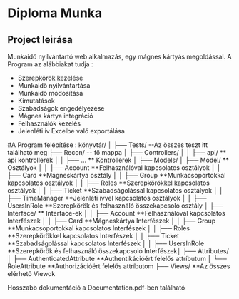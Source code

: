# Diploma Munka

## Project leirása 

Munkaidő nyilvántartó web alkalmazás, egy mágnes kártyás megoldással.
A Program az alábbiakat tudja : 
  - Szerepkörök kezelése
  - Munkaidő nyilvántartása
  - Munkaidő módosítása
  - Kimutatások
  - Szabadságok engedélyezése
  - Mágnes kártya integráció
  - Felhasználók kezelés
  - Jelenléti ív Excelbe való exportálása

#A Program felépítése : 
könyvtár/
        │
        ├── Tests/ --Az összes teszt itt található meg 
        ├── Recon/ -- fő mappa 
        │ ├── Controllers/ 
        │ │ ├── api/ ** api kontrollerek
        │ │ ├── ... ** Kontrollerek
        │
        ├── Models/
        │ ├── Model/ ** Osztályok
        │ │ ├── Account **Felhasználóval kapcsolatos osztályok
        │ │ ├── Card **Mágneskártya osztály
        │ │ ├── Group **Munkacsoportokkal kapcsolatos osztályok
        │ │ ├── Roles **Szerepkörökkel kapcsolatos osztályok
        │ │ ├── Ticket **Szabadságolással kapcsolatos osztályok
        │ │ ├── TimeManager **Jelenléti ívvel kapcsolatos osztályok
        │ │ ├── UsersInRole **Szerepkörök és felhasználó összekapcsoló osztály
        │ ├── Interface/ ** Interface-ek
        │ │ ├── Account **Felhasználóval kapcsolatos Interfészek
        │ │ ├── Card **Mágneskártya Interfészek
        │ │ ├── Group **Munkacsoportokkal kapcsolatos Interfészek
        │ │ ├── Roles **Szerepkörökkel kapcsolatos Interfészek
        │ │ ├── Ticket **Szabadságolással kapcsolatos Interfészek
        │ │ ├── UsersInRole **Szerepkörök és felhasználó összekapcsoló Interfészek│
        ├── Attributes/
        │ ├── AuthenticatedAttribute **Authentikációért felelős attríbutum
        │ └── RoleAttribute **Authorizációért felelős attríbutom
        ├── Views/ **Az összes elérhető Viewok
        
        


Hosszabb dokumentáció a Documentation.pdf-ben található

